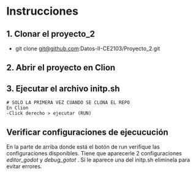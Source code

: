 # Instrucciones

## 1. Clonar el proyecto_2
- git clone git@github.com:Datos-II-CE2103/Proyecto_2.git

## 2. Abrir el proyecto en Clion

## 3. Ejecutar el archivo initp.sh
    # SOLO LA PRIMERA VEZ CUANDO SE CLONA EL REPO
    En Clion
    -Click derecho > ejecutar (RUN)

## Verificar configuraciones de ejecucución
En la parte de arriba donde está el botón de run verifique 
las configuraciones disponibles. Tiene que aparecerle 2 configuraciones
*editor_godot* y *debug_gotot* . Si le aparece una del initp.sh eliminela para evitar errores.

